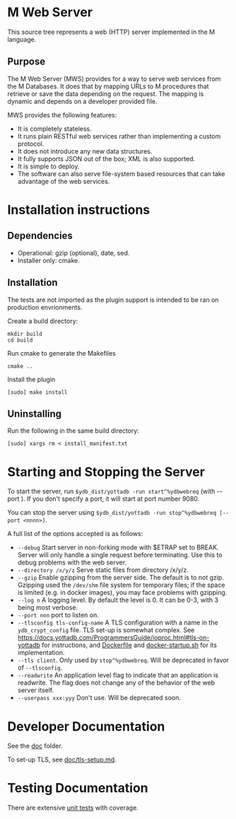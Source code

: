 # M Web Server
This source tree represents a web (HTTP) server implemented in the M language.

## Purpose
The M Web Server (MWS) provides for a way to serve web services from the M
Databases. It does that by mapping URLs to M procedures that retrieve or save
the data depending on the request. The mapping is dynamic and depends on a developer
provided file.

MWS provides the following features:

 - It is completely stateless.
 - It runs plain RESTful web services rather than implementing a custom protocol.
 - It does not introduce any new data structures.
 - It fully supports JSON out of the box; XML is also supported.
 - It is simple to deploy.
 - The software can also serve file-system based resources that can take
   advantage of the web services.

# Installation instructions
## Dependencies
- Operational: gzip (optional), date, sed. 
- Installer only: cmake.

## Installation
The tests are not imported as the plugin support is intended to be ran on
production envrionments.

Create a build directory:

    mkdir build
    cd build

Run cmake to generate the Makefiles

    cmake ..

Install the plugin

    [sudo] make install

## Uninstalling
Run the following in the same build directory:
```
[sudo] xargs rm < install_manifest.txt
```

# Starting and Stopping the Server
To start the server, run `$ydb_dist/yottadb -run start^%ydbwebreq` (with --port <nnnn>). If you don't
specify a port, it will start at port number 9080.

You can stop the server using `$ydb_dist/yottadb -run stop^%ydbwebreq [--port <nnnn>]`.

A full list of the options accepted is as follows:

* `--debug` Start server in non-forking mode with $ETRAP set to BREAK. Server
  will only handle a single request before terminating. Use this to debug
  problems with the web server.
* `--directory /x/y/z` Serve static files from directory /x/y/z.
* `--gzip` Enable gzipping from the server side. The default is to not gzip.
  Gzipping used the `/dev/shm` file system for temporary files; if the space is
  limited (e.g. in docker images), you may face problems with gzipping.
* `--log n` A logging level. By default the level is 0. It can be 0-3, with 3
  being most verbose.
* `--port nnn` port to listen on.
* `--tlsconfig tls-config-name` A TLS configuration with a name in the
  `ydb_crypt_config` file. TLS set-up is somewhat complex. See
  https://docs.yottadb.com/ProgrammersGuide/ioproc.html#tls-on-yottadb for
  instructions, and [Dockerfile](Dockerfile) and
  [docker-startup.sh](docker-configuration/docker-startup.sh) for its
  implementation.
* `--tls client`. Only used by `stop^%ydbwebreq`. Will be deprecated in favor
  of `--tlsconfig`.
* `--readwrite` An application level flag to indicate that an application is
  readwrite. The flag does not change any of the behavior of the web server
  itself. 
* `--userpass xxx:yyy` Don't use. Will be deprecated soon.

# Developer Documentation
See the [doc](doc) folder.

To set-up TLS, see [doc/tls-setup.md](doc/tls-setup.md).

# Testing Documentation
There are extensive [unit tests](doc/testing.md) with coverage.
